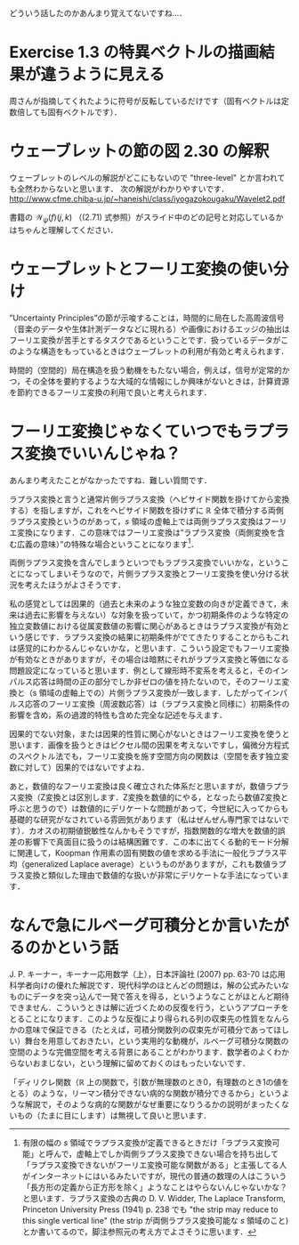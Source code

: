 どういう話したのかあんまり覚えてないですね…．

# Exercise 1.3 の特異ベクトルの描画結果が違うように見える
周さんが指摘してくれたように符号が反転しているだけです（固有ベクトルは定数倍しても固有ベクトルです）．

# ウェーブレットの節の図 2.30 の解釈
ウェーブレットのレベルの解説がどこにもないので "three-level" とか言われても全然わからないと思います．
次の解説がわかりやすいです．
http://www.cfme.chiba-u.jp/~haneishi/class/iyogazokougaku/Wavelet2.pdf

書籍の $\mathcal{W}_{\psi} (f) (j,k)$ （(2.71) 式参照）がスライド中のどの記号と対応しているかはちゃんと理解してください．

# ウェーブレットとフーリエ変換の使い分け
”Uncertainty Principles”の節が示唆することは，時間的に局在した高周波信号（音楽のデータや生体計測データなどに現れる）や画像におけるエッジの抽出はフーリエ変換が苦手とするタスクであるということです．扱っているデータがこのような構造をもっているときはウェーブレットの利用が有効と考えられます．

時間的（空間的）局在構造を扱う動機をもたない場合，例えば，信号が定常的かつ，その全体を要約するような大域的な情報にしか興味がないときは，計算資源を節約できるフーリエ変換の利用で良いと考えられます．
# フーリエ変換じゃなくていつでもラプラス変換でいいんじゃね？
あんまり考えたことがなかったですね．難しい質問です．

ラプラス変換と言うと通常片側ラプラス変換（ヘビサイド関数を掛けてから変換する）を指しますが，これをヘビサイド関数を掛けずに $\mathbb{R}$ 全体で積分する両側ラプラス変換というのがあって，$s$ 領域の虚軸上では両側ラプラス変換はフーリエ変換になります．この意味ではフーリエ変換は”ラプラス変換（両側変換を含む広義の意味）”の特殊な場合ということになります[^1]．

両側ラプラス変換を含んでしまうといつでもラプラス変換でいいかな，ということになってしまいそうなので，片側ラプラス変換とフーリエ変換を使い分ける状況を考えたほうがよさそうです．

私の感覚としては因果的（過去と未来のような独立変数の向きが定義できて，未来は過去に影響を与えない）な対象を扱っていて，かつ初期条件のような特定の独立変数値における従属変数値の影響に関心があるときはラプラス変換が有効という感じです．ラプラス変換の結果に初期条件がでてきたりすることからもこれは感覚的にわかるんじゃないかな，と思います．こういう設定でもフーリエ変換が有効なときがありますが，その場合は暗黙にそれがラプラス変換と等価になる問題設定になっていると思います．例として線形時不変系を考えると，そのインパルス応答は時間の正の部分でしか非ゼロの値を持たないので，そのフーリエ変換と（s 領域の虚軸上での）片側ラプラス変換が一致します．したがってインパルス応答のフーリエ変換（周波数応答）は（ラプラス変換と同様に）初期条件の影響を含め，系の過渡的特性も含めた完全な記述を与えます．

因果的でない対象，または因果的性質に関心がないときはフーリエ変換を使うと思います．画像を扱うときはピクセル間の因果を考えないですし，偏微分方程式のスペクトル法でも，フーリエ変換を施す空間方向の関数は（空間を表す独立変数に対して）因果的ではないですよね．

あと，数値的なフーリエ変換は良く確立された体系だと思いますが，数値ラプラス変換（Z変換とは区別します．Z変換を数値的にやる，となったら数値Z変換と呼ぶと思うので）は数値的にデリケートな問題があって，今世紀に入ってからも基礎的な研究がなされている雰囲気があります（私はぜんぜん専門家ではないです）．カオスの初期値鋭敏性なんかもそうですが，指数関数的な増大を数値的誤差の影響下で真面目に扱うのは結構困難です．この本に出てくる動的モード分解に関連して，Koopman 作用素の固有関数の値を求める手法に一般化ラプラス平均（generalized Laplace average）というものがありますが，これも数値ラプラス変換と類似した理由で数値的な扱いが非常にデリケートな手法になっています．

[^1]: 有限の幅の $s$ 領域でラプラス変換が定義できるときだけ「ラプラス変換可能」と呼んで，虚軸上でしか両側ラプラス変換できない場合を持ち出して「ラプラス変換できないがフーリエ変換可能な関数がある」と主張してる人がインターネットにはいるみたいですが，現代の普通の数理の人はこういう「長方形の定義から正方形を除く」ようなことはやらないんじゃないかな？と思います．ラプラス変換の古典の D. V. Widder, The Laplace Transform, Princeton University Press (1941) p. 238 でも "the strip may reduce to this single vertical line" (the strip が両側ラプラス変換可能な $s$ 領域のこと) とか書いてるので，脚注参照元の考え方でよさそうに思います．
# なんで急にルベーグ可積分とか言いたがるのかという話

J. P. キーナー，キーナー応用数学（上），日本評論社 (2007) pp. 63-70 は応用科学者向けの優れた解説です．現代科学のほとんどの問題は，解の公式みたいなものにデータを突っ込んで一発で答えを得る，というようなことがほとんど期待できません．こういうときは解に近づくための反復を行う，というアプローチをとることになります．このような反復により得られる列の収束先の性質をなんらかの意味で保証できる（たとえば，可積分関数列の収束先が可積分であってほしい）舞台を用意しておきたい，という実用的な動機が，ルベーグ可積分な関数の空間のような完備空間を考える背景にあることがわかります．数学者のよくわからないおまじない，という理解に留めておくのはもったいないです．

「ディリクレ関数（$\mathbb{R}$ 上の関数で，引数が無理数のとき0，有理数のとき1の値をとる）のような，リーマン積分できない病的な関数が積分できるから」というような解説で，そのような病的な関数がなぜ重要になりうるかの説明がまったくないもの（たまに目にします）は無視して良いと思います．
